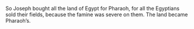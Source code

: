 So Joseph bought all the land of Egypt for Pharaoh, for all the Egyptians sold their fields, because the famine was severe on them. The land became Pharaoh’s.

